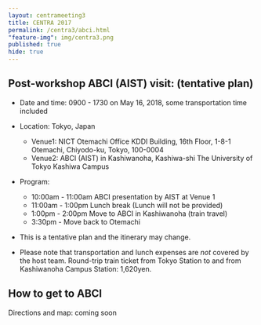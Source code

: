 ```yaml
---
layout: centrameeting3
title: CENTRA 2017
permalink: /centra3/abci.html
"feature-img": img/centra3.png
published: true
hide: true
---
```



## Post-workshop ABCI (AIST) visit: (tentative plan)  


* Date and time: 0900 - 1730 on May 16, 2018, some transportation time included  
    
* Location: Tokyo, Japan   
    - Venue1: NICT Otemachi Office
      KDDI Building, 16th Floor, 1-8-1 Otemachi, Chiyodo-ku, Tokyo, 100-0004
    - Venue2: ABCI (AIST) in Kashiwanoha, Kashiwa-shi
      The University of Tokyo Kashiwa Campus  
      
* Program:  
    - 10:00am - 11:00am ABCI presentation by AIST at Venue 1
    - 11:00am - 1:00pm Lunch break (Lunch will not be provided)  
    - 1:00pm - 2:00pm Move to ABCI in Kashiwanoha (train travel)  
    - 3:30pm - Move back to Otemachi  
    
* This is a tentative plan and the itinerary may change.   
    
* Please note that transportation and lunch expenses are *not* covered by the host team. Round-trip train ticket from Tokyo Station to and from Kashiwanoha Campus Station: 1,620yen.  

## How to get to ABCI  
  
Directions and map: coming soon  

  
